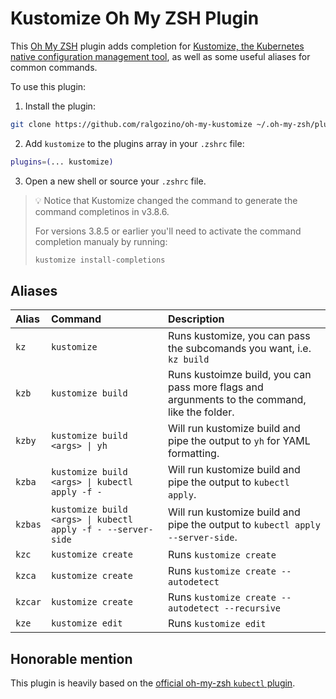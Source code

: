 # Kustomize Oh My ZSH Plugin

This [Oh My ZSH](https://ohmyz.sh/) plugin adds completion for [Kustomize, the Kubernetes native configuration management tool](https://kustomize.io/), as well as some useful aliases for common commands.

To use this plugin:

1. Install the plugin:

```bash
git clone https://github.com/ralgozino/oh-my-kustomize ~/.oh-my-zsh/plugins/kustomize
```

2. Add `kustomize` to the plugins array in your `.zshrc` file:

```zsh
plugins=(... kustomize)
```

3. Open a new shell or source your `.zshrc` file.

> 💡 Notice that Kustomize changed the command to generate the command completinos in v3.8.6.
>
> For versions 3.8.5 or earlier you'll need to activate the command completion manualy by running:
>
> ```bash
> kustomize install-completions
> ```

## Aliases

| Alias   | Command                                                      | Description                                                                                   |
| :------ | :----------------------------------------------------------- | :-------------------------------------------------------------------------------------------- |
| `kz`    | `kustomize`                                                  | Runs kustomize, you can pass the subcomands you want, i.e. `kz build`                         |
| `kzb`   | `kustomize build`                                            | Runs kustoimze build, you can pass more flags and argunments to the command, like the folder. |
| `kzby`  | `kustomize build <args> \| yh`                               | Will run kustomize build and pipe the output to `yh` for YAML formatting.                     |
| `kzba`  | `kustomize build <args> \| kubectl apply -f -`               | Will run kustomize build and pipe the output to `kubectl apply`.                              |
| `kzbas` | `kustomize build <args> \| kubectl apply -f - --server-side` | Will run kustomize build and pipe the output to `kubectl apply --server-side`.                |
| `kzc`   | `kustomize create`                                           | Runs `kustomize create`                                                                       |
| `kzca`  | `kustomize create`                                           | Runs `kustomize create --autodetect`                                                          |
| `kzcar` | `kustomize create`                                           | Runs `kustomize create --autodetect --recursive`                                              |
| `kze`   | `kustomize edit`                                             | Runs `kustomize edit`                                                                         |

## Honorable mention

This plugin is heavily based on the [official oh-my-zsh `kubectl` plugin](https://github.com/ohmyzsh/ohmyzsh/tree/master/plugins/kubectl).
